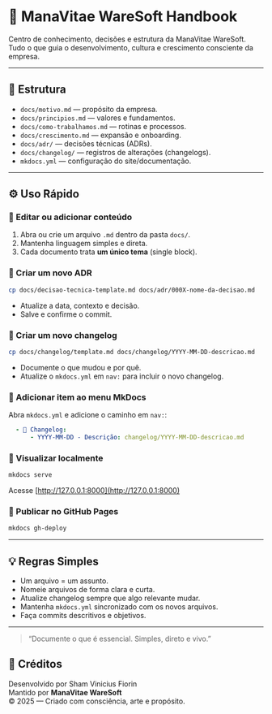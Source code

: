 # 🌿 ManaVitae WareSoft Handbook

Centro de conhecimento, decisões e estrutura da ManaVitae WareSoft.  
Tudo o que guia o desenvolvimento, cultura e crescimento consciente da empresa.

---

## 📁 Estrutura

- `docs/motivo.md` — propósito da empresa.  
- `docs/principios.md` — valores e fundamentos.  
- `docs/como-trabalhamos.md` — rotinas e processos.  
- `docs/crescimento.md` — expansão e onboarding.  
- `docs/adr/` — decisões técnicas (ADRs).  
- `docs/changelog/` — registros de alterações (changelogs).  
- `mkdocs.yml` — configuração do site/documentação.  

---

## ⚙️ Uso Rápido

### 🔹 Editar ou adicionar conteúdo
1. Abra ou crie um arquivo `.md` dentro da pasta `docs/`.  
2. Mantenha linguagem simples e direta.  
3. Cada documento trata **um único tema** (single block).  

### 🔹 Criar um novo ADR
```bash
cp docs/decisao-tecnica-template.md docs/adr/000X-nome-da-decisao.md
````

* Atualize a data, contexto e decisão.
* Salve e confirme o commit.

### 🔹 Criar um novo changelog

```bash
cp docs/changelog/template.md docs/changelog/YYYY-MM-DD-descricao.md
```

* Documente o que mudou e por quê.
* Atualize o `mkdocs.yml` em `nav:` para incluir o novo changelog.

### 🔹 Adicionar item ao menu MkDocs

Abra `mkdocs.yml` e adicione o caminho em `nav:`:

```yaml
  - 📜 Changelog:
      - YYYY-MM-DD - Descrição: changelog/YYYY-MM-DD-descricao.md
```

### 🔹 Visualizar localmente

```bash
mkdocs serve
```

Acesse [http://127.0.0.1:8000](http://127.0.0.1:8000)

### 🔹 Publicar no GitHub Pages

```bash
mkdocs gh-deploy
```

---

## 💡 Regras Simples

* Um arquivo = um assunto.
* Nomeie arquivos de forma clara e curta.
* Atualize changelog sempre que algo relevante mudar.
* Mantenha `mkdocs.yml` sincronizado com os novos arquivos.
* Faça commits descritivos e objetivos.

---

> “Documente o que é essencial.
> Simples, direto e vivo.”


## 🪷 Créditos

Desenvolvido por Sham Vinicius Fiorin  
Mantido por **ManaVitae WareSoft**   
© 2025 — Criado com consciência, arte e propósito.  

